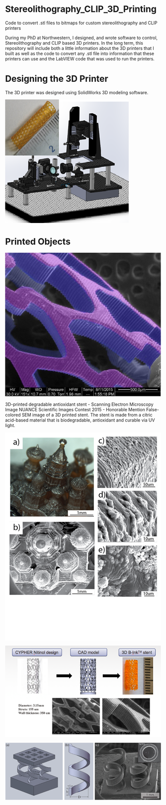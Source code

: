 # Stereolithography_CLIP_3D_Printing
Code to convert .stl files to bitmaps for custom stereolithography and CLIP printers

During my PhD at Northwestern, I designed, and wrote software to control, Stereolithography and CLIP based 3D printers.  In the long term, this repository will include both a little information about the 3D printers that I built as well as the code to convert any .stl file into information that these printers can use and the LabVIEW code that was used to run the printers.

# Designing the 3D Printer

The 3D printer was designed using SolidWorks 3D modeling software.  

![PhdThesisImage](Images/Evans_PhD_Thesis_Image.png)

# Printed Objects

![stentSEMImage](Images/stentSEMImage.jpeg)


3D-printed degradable antioxidant stent - Scanning Electron Microscopy Image
NUANCE Scientific Images Contest 2015 - Honorable Mention False-colored SEM image of a 3D printed stent. The stent is made from a citric acid-based material that is biodegradable, antioxidant and curable via UV light.



![stbasilcath](Images/St_Basils_Cathedral.png)

![stentSEMDesigns](Images/Stent_SEM_Designs.png)

![SpringAndCadSEM](Images/Spring_CAD_and_SEM.png)
